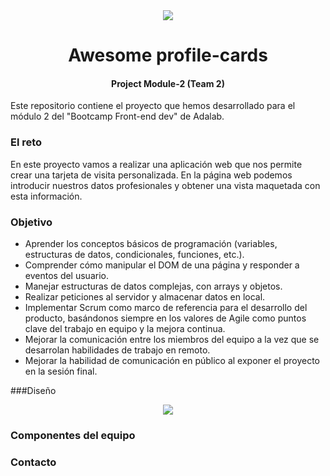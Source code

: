 <div style="text-align:center"><img src="http://beta.adalab.es/project-promo-o-module-2-team-2/assets/images/logo-awesome-profile-cards.svg" /></div>

# <div style="text-align:center">Awesome profile-cards</div>

#### <div style="text-align:center">Project Module-2 (Team 2)</div>

Este repositorio contiene el proyecto que hemos desarrollado para el módulo 2 del "Bootcamp Front-end dev" de Adalab.

### El reto

En este proyecto vamos a realizar una aplicación web que nos permite crear una tarjeta de visita personalizada. En la página web podemos introducir nuestros datos profesionales y obtener una vista maquetada con esta información.

### Objetivo

- Aprender los conceptos básicos de programación (variables, estructuras de datos, condicionales, funciones, etc.).
- Comprender cómo manipular el DOM de una página y responder a eventos del usuario.
- Manejar estructuras de datos complejas, con arrays y objetos.
- Realizar peticiones al servidor y almacenar datos en local.
- Implementar Scrum como marco de referencia para el desarrollo del producto, basándonos siempre en los valores de Agile como puntos clave del trabajo en equipo y la mejora continua.
- Mejorar la comunicación entre los miembros del equipo a la vez que se desarrolan habilidades de trabajo en remoto.
- Mejorar la habilidad de comunicación en público al exponer el proyecto en la sesión final.

###Diseño

<div style="text-align:center"><img src="https://books.adalab.es/~/files/v0/b/gitbook-x-prod.appspot.com/o/spaces%2FyO3z6SoRcsIyDEmyvjVP%2Fuploads%2Fgit-blob-74faa296887b41c2e61abf9ff678b72f45dfa6d5%2Fs2-tablet.png?alt=media" /></div>

### Componentes del equipo

### Contacto
